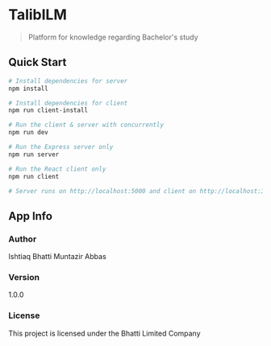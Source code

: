 # TalibILM

> Platform for knowledge regarding Bachelor's study

## Quick Start

```bash
# Install dependencies for server
npm install

# Install dependencies for client
npm run client-install

# Run the client & server with concurrently
npm run dev

# Run the Express server only
npm run server

# Run the React client only
npm run client

# Server runs on http://localhost:5000 and client on http://localhost:3000
```



## App Info

### Author

Ishtiaq Bhatti 
Muntazir Abbas

### Version

1.0.0

### License

This project is licensed under the Bhatti Limited Company
